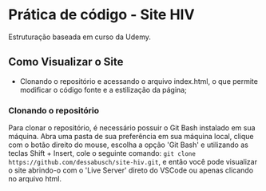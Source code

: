 # Prática de código - Site HIV

Estruturação baseada em curso da Udemy.

## Como Visualizar o Site
- Clonando o repositório e acessando o arquivo index.html, o que permite modificar o código fonte e a estilização da página;

### Clonando o repositório
Para clonar o repositório, é necessário possuir o Git Bash instalado em sua máquina. Abra uma pasta de sua preferência em sua máquina local, clique com o botão direito do mouse, escolha a opção 'Git Bash' e utilizando as teclas Shift + Insert, cole o seguinte comando: `git clone https://github.com/dessabusch/site-hiv.git`, e então você pode visualizar o site abrindo-o com o 'Live Server' direto do VSCode ou apenas clicando no arquivo html.
